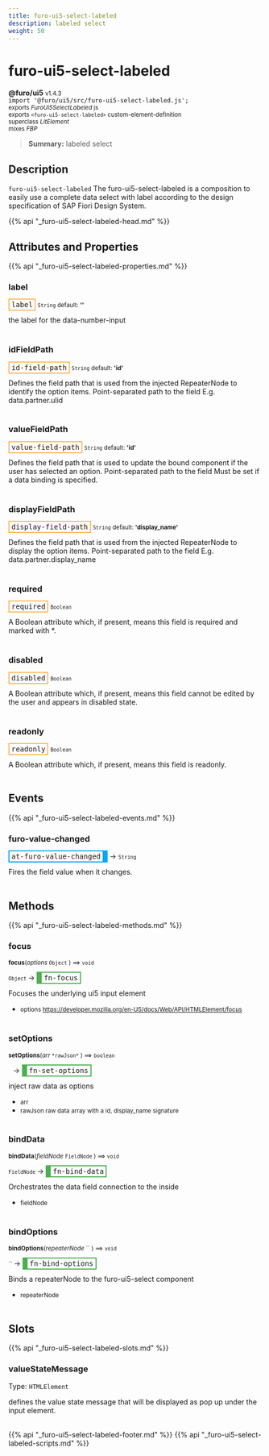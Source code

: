 ```yaml
---
title: furo-ui5-select-labeled
description: labeled select
weight: 50
---
```


# furo-ui5-select-labeled
**@furo/ui5** <small>v1.4.3</small>
<br>`import '@furo/ui5/src/furo-ui5-select-labeled.js';`<small>
<br>exports *FuroUi5SelectLabeled* js
<br>exports `<furo-ui5-select-labeled>` custom-element-definition
<br>superclass *LitElement*
<br> mixes *FBP*</small>

> **Summary:** labeled select

## Description

`furo-ui5-select-labeled`
The furo-ui5-select-labeled is a composition to easily use a complete data select with label according
to the design specification of SAP Fiori Design System.

{{% api "_furo-ui5-select-labeled-head.md" %}}

## Attributes and Properties
{{% api "_furo-ui5-select-labeled-properties.md" %}}








### **label**

<span  style="border-width:2px; border-style: solid;border-color:  rgb(255, 182, 91);font-family:monospace; padding:2px 4px;">label</span>
<small>`String` default: **&#39;&#39;**</small>

the label for the data-number-input
<br><br>

### **idFieldPath**

<span  style="border-width:2px; border-style: solid;border-color:  rgb(255, 182, 91);font-family:monospace; padding:2px 4px;">id-field-path</span>
<small>`String` default: **&#39;id&#39;**</small>

Defines the field path that is used from the injected RepeaterNode to identify the option items.
Point-separated path to the field
E.g. data.partner.ulid
<br><br>

### **valueFieldPath**

<span  style="border-width:2px; border-style: solid;border-color:  rgb(255, 182, 91);font-family:monospace; padding:2px 4px;">value-field-path</span>
<small>`String` default: **&#39;id&#39;**</small>

Defines the field path that is used to update the bound component if the user has selected an option.
Point-separated path to the field
Must be set if a data binding is specified.
<br><br>

### **displayFieldPath**

<span  style="border-width:2px; border-style: solid;border-color:  rgb(255, 182, 91);font-family:monospace; padding:2px 4px;">display-field-path</span>
<small>`String` default: **&#39;display_name&#39;**</small>

Defines the field path that is used from the injected RepeaterNode to display the option items.
Point-separated path to the field
E.g. data.partner.display_name
<br><br>

### **required**

<span  style="border-width:2px; border-style: solid;border-color:  rgb(255, 182, 91);font-family:monospace; padding:2px 4px;">required</span>
<small>`Boolean` </small>

A Boolean attribute which, if present, means this field is required and marked with *.
<br><br>

### **disabled**

<span  style="border-width:2px; border-style: solid;border-color:  rgb(255, 182, 91);font-family:monospace; padding:2px 4px;">disabled</span>
<small>`Boolean` </small>

A Boolean attribute which, if present, means this field cannot be edited by the user and
appears in disabled state.
<br><br>

### **readonly**

<span  style="border-width:2px; border-style: solid;border-color:  rgb(255, 182, 91);font-family:monospace; padding:2px 4px;">readonly</span>
<small>`Boolean` </small>

A Boolean attribute which, if present, means this field is readonly.
<br><br>
## Events
{{% api "_furo-ui5-select-labeled-events.md" %}}

### **furo-value-changed**
<span  style="border-width:2px 10px 2px 2px; border-style: solid;border-color:  rgb(2, 168, 244);font-family:monospace; padding:2px 4px;">at-furo-value-changed</span>
→ <small>`String`</small>

Fires the field value when it changes.
<br><br>

## Methods
{{% api "_furo-ui5-select-labeled-methods.md" %}}


### **focus**
<small>**focus**(*options* `Object` ) ⟹ `void`</small>

<small>`Object` </small> →
<span  style="border-width:2px 2px 2px 10px; border-style: solid;border-color:  rgb(76, 175, 80);font-family:monospace; padding:2px 4px;">fn-focus</span>

Focuses the underlying ui5 input element

- <small>options https://developer.mozilla.org/en-US/docs/Web/API/HTMLElement/focus</small>
<br><br>


### **setOptions**
<small>**setOptions**(*arr* `` *rawJson* `` ) ⟹ `boolean`</small>

<small>`` `` </small> →
<span  style="border-width:2px 2px 2px 10px; border-style: solid;border-color:  rgb(76, 175, 80);font-family:monospace; padding:2px 4px;">fn-set-options</span>

inject raw data as options

- <small>arr </small>
- <small>rawJson raw data array with a id, display_name signature</small>
<br><br>

### **bindData**
<small>**bindData**(*fieldNode* `FieldNode` ) ⟹ `void`</small>

<small>`FieldNode` </small> →
<span  style="border-width:2px 2px 2px 10px; border-style: solid;border-color:  rgb(76, 175, 80);font-family:monospace; padding:2px 4px;">fn-bind-data</span>

Orchestrates the data field connection to the inside

- <small>fieldNode </small>
<br><br>

### **bindOptions**
<small>**bindOptions**(*repeaterNode* `` ) ⟹ `void`</small>

<small>`` </small> →
<span  style="border-width:2px 2px 2px 10px; border-style: solid;border-color:  rgb(76, 175, 80);font-family:monospace; padding:2px 4px;">fn-bind-options</span>

Binds a repeaterNode to the furo-ui5-select component

- <small>repeaterNode </small>
<br><br>










## Slots
{{% api "_furo-ui5-select-labeled-slots.md" %}}

### **valueStateMessage**
Type: `HTMLElement`

defines the value state message that will be displayed as pop up under the input element.
<br><br>

{{% api "_furo-ui5-select-labeled-footer.md" %}}
{{% api "_furo-ui5-select-labeled-scripts.md" %}}
